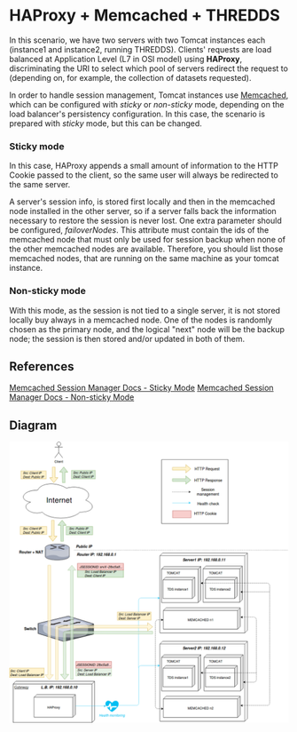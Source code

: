 # HAProxy + Memcached + THREDDS #

In this scenario, we have two servers with two Tomcat instances each (instance1 and instance2, running THREDDS). 
Clients' requests are load balanced at Application Level (L7 in OSI model) using __HAProxy__, discriminating the URI to select which pool of servers redirect the request to (depending on, for example,
the collection of datasets requested).

In order to handle session management, Tomcat instances use [Memcached](https://github.com/magro/memcached-session-manager/wiki), which can be configured with _sticky_ or _non-sticky_ mode, depending
on the load balancer's persistency configuration. In this case, the scenario is prepared with _sticky_ mode, but this can be changed.

### Sticky mode ###
In this case, HAProxy appends a small amount of information to the HTTP Cookie passed to the client, so the same user will always be redirected to the same server. 

A server's session info, is stored first locally and then in the memcached node installed in the other server, so if a server falls back the information necessary to restore the session is never lost. 
One extra parameter should be configured, _failoverNodes_. This attribute must contain the ids of the memcached node that must only be used for session backup when none of the other memcached nodes are available. Therefore, you should list those memcached nodes,
that are running on the same machine as your tomcat instance.

### Non-sticky mode ###
With this mode, as the session is not tied to a single server, it is not stored locally buy always in a memcached node. One of the nodes is randomly chosen as the primary node, and the logical "next"
node will be the backup node; the session is then stored and/or updated in both of them.

## References ##
[Memcached Session Manager Docs - Sticky Mode](https://github.com/magro/memcached-session-manager/wiki#how-does-it-work)
[Memcached Session Manager Docs - Non-sticky Mode](https://github.com/magro/memcached-session-manager/wiki/FAQ#how-are-sessions-stored-in-memcached-in-non-sticky-mode)
## Diagram ##
![Diagram HAProxy](./haproxy_memcached_diagram.png)
